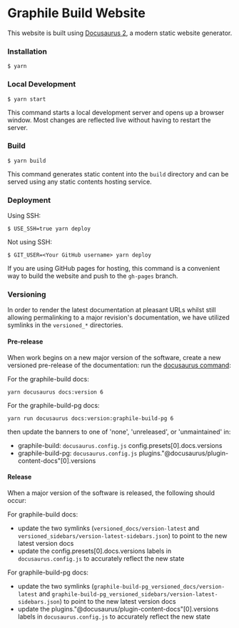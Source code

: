 # Graphile Build Website

This website is built using [Docusaurus 2](https://docusaurus.io/), a modern
static website generator.

### Installation

```
$ yarn
```

### Local Development

```
$ yarn start
```

This command starts a local development server and opens up a browser window.
Most changes are reflected live without having to restart the server.

### Build

```
$ yarn build
```

This command generates static content into the `build` directory and can be
served using any static contents hosting service.

### Deployment

Using SSH:

```
$ USE_SSH=true yarn deploy
```

Not using SSH:

```
$ GIT_USER=<Your GitHub username> yarn deploy
```

If you are using GitHub pages for hosting, this command is a convenient way to
build the website and push to the `gh-pages` branch.

### Versioning

In order to render the latest documentation at pleasant URLs whilst still allowing permalinking to a major revision's documentation, we have utilized symlinks in the `versioned_*` directories.

#### Pre-release

When work begins on a new major version of the software, create a new versioned pre-release of the documentation: run the [docusaurus command](https://docusaurus.io/docs/versioning):

For the graphile-build docs:

```
yarn docusaurus docs:version 6
```

For the graphile-build-pg docs:

```
yarn run docusaurus docs:version:graphile-build-pg 6
```

then update the banners to one of 'none', 'unreleased', or 'unmaintained' in:

- graphile-build: `docusaurus.config.js` config.presets[0].docs.versions
- graphile-build-pg: `docusaurus.config.js` plugins."@docusaurus/plugin-content-docs"[0].versions

#### Release

When a major version of the software is released, the following should occur:

For graphile-build docs:

- update the two symlinks (`versioned_docs/version-latest` and `versioned_sidebars/version-latest-sidebars.json`) to point to the new latest version docs
- update the config.presets[0].docs.versions labels in `docusaurus.config.js` to accurately reflect the new state

For graphile-build-pg docs:

- update the two symlinks (`graphile-build-pg_versioned_docs/version-latest` and `graphile-build-pg_versioned_sidebars/version-latest-sidebars.json`) to point to the new latest version docs
- update the plugins."@docusaurus/plugin-content-docs"[0].versions labels in `docusaurus.config.js` to accurately reflect the new state
